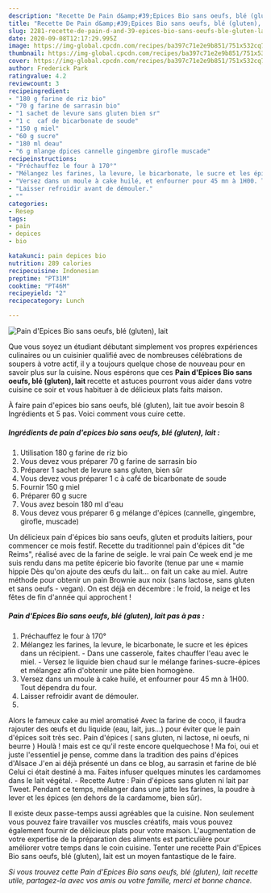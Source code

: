 ```yaml
---
description: "Recette De Pain d&amp;#39;Epices Bio sans oeufs, blé (gluten), lait"
title: "Recette De Pain d&amp;#39;Epices Bio sans oeufs, blé (gluten), lait"
slug: 2281-recette-de-pain-d-and-39-epices-bio-sans-oeufs-ble-gluten-lait
date: 2020-09-08T12:17:29.995Z
image: https://img-global.cpcdn.com/recipes/ba397c71e2e9b851/751x532cq70/pain-depices-bio-sans-oeufs-ble-gluten-lait-photo-principale-de-la-recette.jpg
thumbnail: https://img-global.cpcdn.com/recipes/ba397c71e2e9b851/751x532cq70/pain-depices-bio-sans-oeufs-ble-gluten-lait-photo-principale-de-la-recette.jpg
cover: https://img-global.cpcdn.com/recipes/ba397c71e2e9b851/751x532cq70/pain-depices-bio-sans-oeufs-ble-gluten-lait-photo-principale-de-la-recette.jpg
author: Frederick Park
ratingvalue: 4.2
reviewcount: 3
recipeingredient:
- "180 g farine de riz bio"
- "70 g farine de sarrasin bio"
- "1 sachet de levure sans gluten bien sr"
- "1 c  caf de bicarbonate de soude"
- "150 g miel"
- "60 g sucre"
- "180 ml deau"
- "6 g mlange dpices cannelle gingembre girofle muscade"
recipeinstructions:
- "Préchauffez le four à 170°"
- "Mélangez les farines, la levure, le bicarbonate, le sucre et les épices dans un récipient. Dans une casserole, faites chauffer l&#39;eau avec le miel. Versez le liquide bien chaud sur le mélange farines-sucre-épices et mélangez afin d&#39;obtenir une pâte bien homogène."
- "Versez dans un moule à cake huilé, et enfourner pour 45 mn à 1H00. Tout dépendra du four."
- "Laisser refroidir avant de démouler."
- ""
categories:
- Resep
tags:
- pain
- depices
- bio

katakunci: pain depices bio 
nutrition: 289 calories
recipecuisine: Indonesian
preptime: "PT31M"
cooktime: "PT46M"
recipeyield: "2"
recipecategory: Lunch

---
```



![Pain d&#39;Epices Bio sans oeufs, blé (gluten), lait](https://img-global.cpcdn.com/recipes/ba397c71e2e9b851/751x532cq70/pain-depices-bio-sans-oeufs-ble-gluten-lait-photo-principale-de-la-recette.jpg)

Que vous soyez un étudiant débutant simplement vos propres expériences culinaires ou un cuisinier qualifié avec de nombreuses célébrations de soupers à votre actif, il y a toujours quelque chose de nouveau pour en savoir plus sur la cuisine. Nous espérons que ces <strong> Pain d&#39;Epices Bio sans oeufs, blé (gluten), lait </strong> recette et astuces pourront vous aider dans votre cuisine ce soir et vous habituer à de délicieux plats faits maison.

<!--inarticleads1-->

À faire pain d&#39;epices bio sans oeufs, blé (gluten), lait tue avoir besoin 8 Ingrédients et 5 pas. Voici comment vous cuire cette.

##### Ingrédients de pain d&#39;epices bio sans oeufs, blé (gluten), lait :

1. Utilisation 180 g farine de riz bio
1. Vous devez vous préparer 70 g farine de sarrasin bio
1. Préparer 1 sachet de levure sans gluten, bien sûr
1. Vous devez vous préparer 1 c à café de bicarbonate de soude
1. Fournir 150 g miel
1. Préparer 60 g sucre
1. Vous avez besoin 180 ml d&#39;eau
1. Vous devez vous préparer 6 g mélange d&#39;épices (cannelle, gingembre, girofle, muscade)


Un délicieux pain d&#39;épices bio sans oeufs, gluten et produits laitiers, pour commencer ce mois festif. Recette du traditionnel pain d&#39;épices dit &#34;de Reims&#34;, réalisé avec de la farine de seigle. le vrai pain Ce week end je me suis rendu dans ma petite épicerie bio favorite (tenue par une « mamie hippie Dès qu&#39;on ajoute des œufs du lait… on fait un cake au miel. Autre méthode pour obtenir un pain Brownie aux noix (sans lactose, sans gluten et sans oeufs - vegan). On est déjà en décembre : le froid, la neige et les fêtes de fin d&#39;année qui approchent ! 

<!--inarticleads2-->

##### Pain d&#39;Epices Bio sans oeufs, blé (gluten), lait pas à pas :

1. Préchauffez le four à 170°
1. Mélangez les farines, la levure, le bicarbonate, le sucre et les épices dans un récipient. - Dans une casserole, faites chauffer l&#39;eau avec le miel. - Versez le liquide bien chaud sur le mélange farines-sucre-épices et mélangez afin d&#39;obtenir une pâte bien homogène.
1. Versez dans un moule à cake huilé, et enfourner pour 45 mn à 1H00. Tout dépendra du four.
1. Laisser refroidir avant de démouler.
1. 


Alors le fameux cake au miel aromatisé Avec la farine de coco, il faudra rajouter des œufs et du liquide (eau, lait, jus…) pour éviter que le pain d&#39;épices soit très sec. Pain d&#39;épices ( sans gluten, ni lactose, ni oeufs, ni beurre ) Houlà ! mais est ce qu&#39;il reste encore quelquechose ! Ma foi, oui et juste l&#39;essentiel je pense, comme dans la tradition des pains d&#39;épices d&#39;Alsace J&#39;en ai déjà présenté un dans ce blog, au sarrasin et farine de blé Celui ci était destiné à ma. Faites infuser quelques minutes les cardamomes dans le lait végétal. - Recette Autre : Pain d&#39;épices sans gluten ni lait par Tweet. Pendant ce temps, mélanger dans une jatte les farines, la poudre à lever et les épices (en dehors de la cardamome, bien sûr). 

<!--inarticleads1-->

<p>
Il existe deux passe-temps aussi agréables que la cuisine. Non seulement vous pouvez faire travailler vos muscles créatifs, mais vous pouvez également fournir de délicieux plats pour votre maison. L'augmentation de votre expertise de la préparation des aliments est particulière pour améliorer votre temps dans le coin cuisine. Tenter une recette Pain d&#39;Epices Bio sans oeufs, blé (gluten), lait est un moyen fantastique de le faire.
</p>

<p>
<i>Si vous trouvez cette Pain d&#39;Epices Bio sans oeufs, blé (gluten), lait recette utile, partagez-la avec vos amis ou votre famille, merci et bonne chance.</i>
</p>
